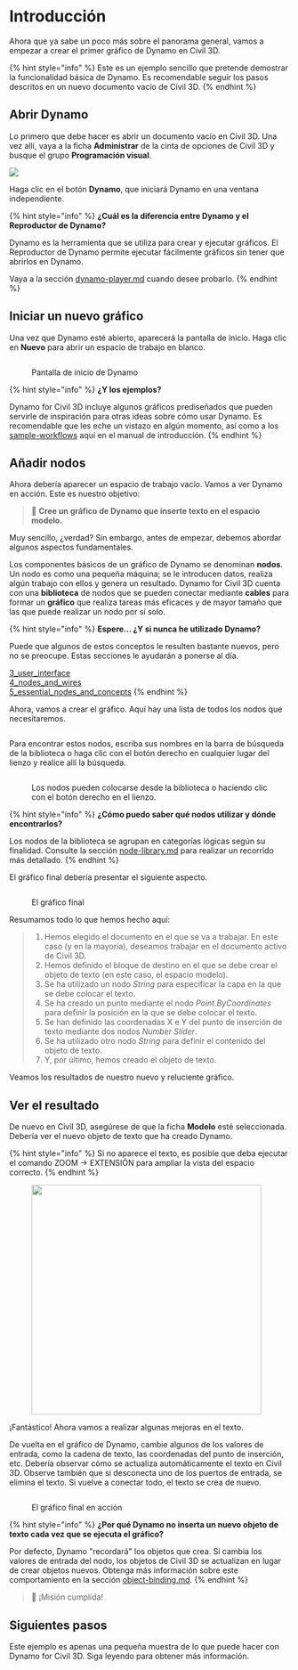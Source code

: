 # Introducción

Ahora que ya sabe un poco más sobre el panorama general, vamos a empezar a crear el primer gráfico de Dynamo en Civil 3D.

{% hint style="info" %} Este es un ejemplo sencillo que pretende demostrar la funcionalidad básica de Dynamo. Es recomendable seguir los pasos descritos en un nuevo documento vacío de Civil 3D. {% endhint %}

## Abrir Dynamo

Lo primero que debe hacer es abrir un documento vacío en Civil 3D. Una vez allí, vaya a la ficha **Administrar** de la cinta de opciones de Civil 3D y busque el grupo **Programación visual**.

![](<../.gitbook/assets/image (7).png>)

Haga clic en el botón **Dynamo**, que iniciará Dynamo en una ventana independiente.

{% hint style="info" %}
**¿Cuál es la diferencia entre Dynamo y el Reproductor de Dynamo?**

Dynamo es la herramienta que se utiliza para crear y ejecutar gráficos. El Reproductor de Dynamo permite ejecutar fácilmente gráficos sin tener que abrirlos en Dynamo.

Vaya a la sección [dynamo-player.md](dynamo-player.md "mention") cuando desee probarlo.
{% endhint %}

## Iniciar un nuevo gráfico

Una vez que Dynamo esté abierto, aparecerá la pantalla de inicio. Haga clic en **Nuevo** para abrir un espacio de trabajo en blanco.

<figure><img src="../.gitbook/assets/c3d-start.png" alt=""><figcaption><p>Pantalla de inicio de Dynamo</p></figcaption></figure>

{% hint style="info" %}
**¿Y los ejemplos?**

Dynamo for Civil 3D incluye algunos gráficos prediseñados que pueden servirle de inspiración para otras ideas sobre cómo usar Dynamo. Es recomendable que les eche un vistazo en algún momento, así como a los [sample-workflows](sample-workflows/ "mention") aquí en el manual de introducción.
{% endhint %}

## Añadir nodos

Ahora debería aparecer un espacio de trabajo vacío. Vamos a ver Dynamo en acción. Este es nuestro objetivo:

>  :dart: **Cree un gráfico de Dynamo que inserte texto en el espacio modelo.**

Muy sencillo, ¿verdad? Sin embargo, antes de empezar, debemos abordar algunos aspectos fundamentales.

Los componentes básicos de un gráfico de Dynamo se denominan **nodos**. Un nodo es como una pequeña máquina; se le introducen datos, realiza algún trabajo con ellos y genera un resultado. Dynamo for Civil 3D cuenta con una **biblioteca** de nodos que se pueden conectar mediante **cables** para formar un **gráfico** que realiza tareas más eficaces y de mayor tamaño que las que puede realizar un nodo por sí solo.

{% hint style="info" %}
**Espere... ¿Y si nunca he utilizado Dynamo?**

Puede que algunos de estos conceptos le resulten bastante nuevos, pero no se preocupe. Estas secciones le ayudarán a ponerse al día.

[3_user_interface](../3\_user\_interface/ "mention")\
 [4_nodes_and_wires](../4\_nodes\_and\_wires/ "mention")\
 [5_essential_nodes_and_concepts](../5\_essential\_nodes\_and\_concepts/ "mention")
 {% endhint %}

Ahora, vamos a crear el gráfico. Aquí hay una lista de todos los nodos que necesitaremos.

<figure><img src="../.gitbook/assets/c3d-create-text-node-list.png" alt=""><figcaption></figcaption></figure>

Para encontrar estos nodos, escriba sus nombres en la barra de búsqueda de la biblioteca o haga clic con el botón derecho en cualquier lugar del lienzo y realice allí la búsqueda.

<figure><img src="../.gitbook/assets/c3d-create-text-node-placement.gif" alt=""><figcaption><p>Los nodos pueden colocarse desde la biblioteca o haciendo clic con el botón derecho en el lienzo.</p></figcaption></figure>

{% hint style="info" %}
**¿Cómo puedo saber qué nodos utilizar y dónde encontrarlos?**

Los nodos de la biblioteca se agrupan en categorías lógicas según su finalidad. Consulte la sección [node-library.md](node-library.md "mention") para realizar un recorrido más detallado.
{% endhint %}

El gráfico final debería presentar el siguiente aspecto.

<figure><img src="../.gitbook/assets/c3d-text-create-final (2).png" alt=""><figcaption><p>El gráfico final</p></figcaption></figure>

Resumamos todo lo que hemos hecho aquí:

> 1. Hemos elegido el documento en el que se va a trabajar. En este caso (y en la mayoría), deseamos trabajar en el documento activo de Civil 3D.
> 2. Hemos definido el bloque de destino en el que se debe crear el objeto de texto (en este caso, el espacio modelo).
> 3. Se ha utilizado un nodo _String_ para especificar la capa en la que se debe colocar el texto.
> 4. Se ha creado un punto mediante el nodo _Point.ByCoordinates_ para definir la posición en la que se debe colocar el texto.
> 5. Se han definido las coordenadas X e Y del punto de inserción de texto mediante dos nodos _Number Slider_.
> 6. Se ha utilizado otro nodo _String_ para definir el contenido del objeto de texto.
> 7. Y, por último, hemos creado el objeto de texto.

Veamos los resultados de nuestro nuevo y reluciente gráfico.

## Ver el resultado

De nuevo en Civil 3D, asegúrese de que la ficha **Modelo** esté seleccionada. Debería ver el nuevo objeto de texto que ha creado Dynamo.

{% hint style="info" %} Si no aparece el texto, es posible que deba ejecutar el comando ZOOM -> EXTENSIÓN para ampliar la vista del espacio correcto. {% endhint %}

<figure><img src="../.gitbook/assets/c3d-create-text-result.png" alt="" width="413"><figcaption></figcaption></figure>

¡Fantástico! Ahora vamos a realizar algunas mejoras en el texto.

De vuelta en el gráfico de Dynamo, cambie algunos de los valores de entrada, como la cadena de texto, las coordenadas del punto de inserción, etc. Debería observar cómo se actualiza automáticamente el texto en Civil 3D. Observe también que si desconecta uno de los puertos de entrada, se elimina el texto. Si vuelve a conectar todo, el texto se crea de nuevo. 

<div data-full-width="false">

<figure><img src="../.gitbook/assets/c3d-create-text.gif" alt=""><figcaption><p>El gráfico final en acción</p></figcaption></figure>

</div>

{% hint style="info" %}
**¿Por qué Dynamo no inserta un nuevo objeto de texto cada vez que se ejecuta el gráfico?**

Por defecto, Dynamo "recordará" los objetos que crea. Si cambia los valores de entrada del nodo, los objetos de Civil 3D se actualizan en lugar de crear objetos nuevos. Obtenga más información sobre este comportamiento en la sección [object-binding.md](advanced-topics/object-binding.md "mention").
{% endhint %}

> :tada: ¡Misión cumplida!

## Siguientes pasos

Este ejemplo es apenas una pequeña muestra de lo que puede hacer con Dynamo for Civil 3D. Siga leyendo para obtener más información.
